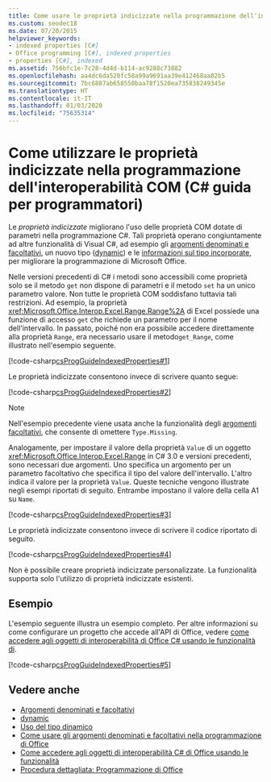 ```yaml
---
title: Come usare le proprietà indicizzate nella programmazione dell'interoperabilità COM- C# Guida alla programmazione
ms.custom: seodec18
ms.date: 07/20/2015
helpviewer_keywords:
- indexed properties [C#]
- Office programming [C#], indexed properties
- properties [C#], indexed
ms.assetid: 756bfc1e-7c28-4d4d-b114-ac9288c73882
ms.openlocfilehash: aa4dc6da520fc58a99a9691aa39e412468aa02b5
ms.sourcegitcommit: 7bc6887ab658550baa78f1520ea735838249345e
ms.translationtype: HT
ms.contentlocale: it-IT
ms.lasthandoff: 01/03/2020
ms.locfileid: "75635314"
---
```

# <a name="how-to-use-indexed-properties-in-com-interop-programming-c-programming-guide"></a>Come utilizzare le proprietà indicizzate nella programmazione dell'interoperabilità COM (C# guida per programmatori)
Le *proprietà indicizzate* migliorano l'uso delle proprietà COM dotate di parametri nella programmazione C#. Tali proprietà operano congiuntamente ad altre funzionalità di Visual C#, ad esempio gli [argomenti denominati e facoltativi](../classes-and-structs/named-and-optional-arguments.md), un nuovo tipo ([dynamic](../../language-reference/builtin-types/reference-types.md)) e le [informazioni sul tipo incorporate](../../../standard/assembly/embed-types-visual-studio.md), per migliorare la programmazione di Microsoft Office.  
  
 Nelle versioni precedenti di C# i metodi sono accessibili come proprietà solo se il metodo `get` non dispone di parametri e il metodo `set` ha un unico parametro valore. Non tutte le proprietà COM soddisfano tuttavia tali restrizioni. Ad esempio, la proprietà <xref:Microsoft.Office.Interop.Excel.Range.Range%2A> di Excel possiede una funzione di accesso `get` che richiede un parametro per il nome dell'intervallo. In passato, poiché non era possibile accedere direttamente alla proprietà `Range`, era necessario usare il metodo`get_Range`, come illustrato nell'esempio seguente.  
  
 [!code-csharp[csProgGuideIndexedProperties#1](~/samples/snippets/csharp/VS_Snippets_VBCSharp/csprogguideindexedproperties/cs/program.cs#1)]  
  
 Le proprietà indicizzate consentono invece di scrivere quanto segue:  
  
 [!code-csharp[csProgGuideIndexedProperties#2](~/samples/snippets/csharp/VS_Snippets_VBCSharp/csprogguideindexedproperties/cs/program.cs#2)]  
  
> [!NOTE]
> Nell'esempio precedente viene usata anche la funzionalità degli [argomenti facoltativi](../classes-and-structs/named-and-optional-arguments.md), che consente di omettere `Type.Missing`.  
  
 Analogamente, per impostare il valore della proprietà `Value` di un oggetto <xref:Microsoft.Office.Interop.Excel.Range> in C# 3.0 e versioni precedenti, sono necessari due argomenti. Uno specifica un argomento per un parametro facoltativo che specifica il tipo del valore dell'intervallo. L'altro indica il valore per la proprietà `Value`. Queste tecniche vengono illustrate negli esempi riportati di seguito. Entrambe impostano il valore della cella A1 su `Name`.
  
 [!code-csharp[csProgGuideIndexedProperties#3](~/samples/snippets/csharp/VS_Snippets_VBCSharp/csprogguideindexedproperties/cs/program.cs#3)]  
  
 Le proprietà indicizzate consentono invece di scrivere il codice riportato di seguito.  
  
 [!code-csharp[csProgGuideIndexedProperties#4](~/samples/snippets/csharp/VS_Snippets_VBCSharp/csprogguideindexedproperties/cs/program.cs#4)]  
  
 Non è possibile creare proprietà indicizzate personalizzate. La funzionalità supporta solo l'utilizzo di proprietà indicizzate esistenti.  
  
## <a name="example"></a>Esempio  
 L'esempio seguente illustra un esempio completo. Per altre informazioni su come configurare un progetto che accede all'API di Office, vedere [come accedere agli oggetti di interoperabilità di Office C# usando le funzionalità di](./how-to-access-office-onterop-objects.md).
  
 [!code-csharp[csProgGuideIndexedProperties#5](~/samples/snippets/csharp/VS_Snippets_VBCSharp/csprogguideindexedproperties/cs/program.cs#5)]  
  
## <a name="see-also"></a>Vedere anche

- [Argomenti denominati e facoltativi](../classes-and-structs/named-and-optional-arguments.md)
- [dynamic](../../language-reference/builtin-types/reference-types.md)
- [Uso del tipo dinamico](../types/using-type-dynamic.md)
- [Come usare gli argomenti denominati e facoltativi nella programmazione di Office](../classes-and-structs/how-to-use-named-and-optional-arguments-in-office-programming.md)
- [Come accedere agli oggetti di interoperabilità C# di Office usando le funzionalità](./how-to-access-office-onterop-objects.md)
- [Procedura dettagliata: Programmazione di Office](./walkthrough-office-programming.md)
